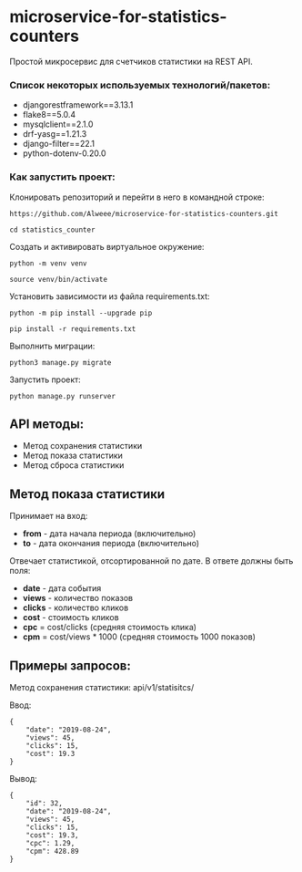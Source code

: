 # microservice-for-statistics-counters
Простой микросервис для счетчиков статистики на REST API.

### Список некоторых используемых технологий/пакетов:
* djangorestframework==3.13.1
* flake8==5.0.4
* mysqlclient==2.1.0
* drf-yasg==1.21.3
* django-filter==22.1
* python-dotenv-0.20.0

### Как запустить проект:

Клонировать репозиторий и перейти в него в командной строке:

```
https://github.com/Alweee/microservice-for-statistics-counters.git
```

```
cd statistics_counter
```

Cоздать и активировать виртуальное окружение:

```
python -m venv venv
```

```
source venv/bin/activate
```

Установить зависимости из файла requirements.txt:

```
python -m pip install --upgrade pip
```

```
pip install -r requirements.txt
```

Выполнить миграции:

```
python3 manage.py migrate
```

Запустить проект:

```
python manage.py runserver
```

## API методы:
- Метод сохранения статистики
- Метод показа статистики
- Метод сброса статистики

## Метод показа статистики
Принимает на вход:
- **from** - дата начала периода (включительно)
- **to** - дата окончания периода (включительно)

Отвечает статистикой, отсортированной по дате. В ответе должны быть поля:
- **date** - дата события
- **views** - количество показов
- **clicks** - количество кликов
- **cost** - стоимость кликов
- **cpc** = cost/clicks (средняя стоимость клика)
- **cpm** = cost/views * 1000 (средняя стоимость 1000 показов)

## Примеры запросов:
Метод сохранения статистики: api/v1/statisitcs/

Ввод:
```
{
    "date": "2019-08-24",
    "views": 45,
    "clicks": 15,
    "cost": 19.3
}
```

Вывод:
```
{
    "id": 32,
    "date": "2019-08-24",
    "views": 45,
    "clicks": 15,
    "cost": 19.3,
    "cpc": 1.29,
    "cpm": 428.89
}
```
